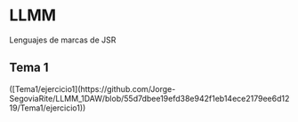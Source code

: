 <h1>LLMM</h1>
<p>Lenguajes de marcas de JSR</p>
<h2>Tema 1</h2>
([Tema1/ejercicio1](https://github.com/Jorge-SegoviaRite/LLMM_1DAW/blob/55d7dbee19efd38e942f1eb14ece2179ee6d1219/Tema1/ejercicio1))
